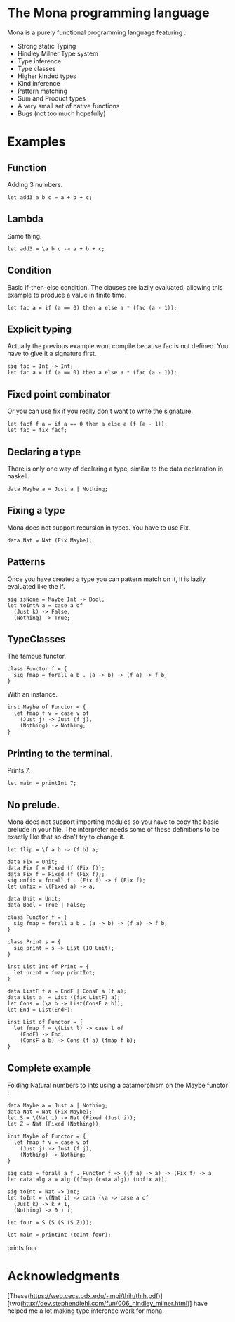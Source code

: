 # The Mona programming language

Mona is a purely functional programming language featuring :

* Strong static Typing
* Hindley Milner Type system
* Type inference
* Type classes
* Higher kinded types
* Kind inference
* Pattern matching
* Sum and Product types
* A very small set of native functions
* Bugs (not too much hopefully)

# Examples

## Function

Adding 3 numbers.

```
let add3 a b c = a + b + c;
```

## Lambda

Same thing.

```
let add3 = \a b c -> a + b + c;
```

## Condition

Basic if-then-else condition.
The clauses are lazily evaluated, allowing this example to produce a value in finite time.

```
let fac a = if (a == 0) then a else a * (fac (a - 1));
```

## Explicit typing

Actually the previous example wont compile because fac is not defined. You have to give it a signature first.

```
sig fac = Int -> Int;
let fac a = if (a == 0) then a else a * (fac (a - 1));
```

## Fixed point combinator

Or you can use fix if you really don't want to write the signature.

```
let facf f a = if a == 0 then a else a (f (a - 1));
let fac = fix facf;
```

## Declaring a type

There is only one way of declaring a type, similar to the data declaration in haskell.

```
data Maybe a = Just a | Nothing;
```

## Fixing a type

Mona does not support recursion in types. You have to use Fix.

```
data Nat = Nat (Fix Maybe);
```

## Patterns

Once you have created a type you can pattern match on it, it is lazily evaluated like the if.

```
sig isNone = Maybe Int -> Bool;
let toIntA a = case a of
  (Just k) -> False,
  (Nothing) -> True;
```

## TypeClasses

The famous functor.

```
class Functor f = {
  sig fmap = forall a b . (a -> b) -> (f a) -> f b;
}
```

With an instance.

```
inst Maybe of Functor = {
  let fmap f v = case v of
    (Just j) -> Just (f j),
    (Nothing) -> Nothing;
}
```

## Printing to the terminal.

Prints 7.

```
let main = printInt 7;
```

## No prelude.

Mona does not support importing modules so you have to copy the basic prelude in your file.
The interpreter needs some of these definitions to be exactly like that so don't try to change it.

```sig flip = forall a b c . (a -> b -> c) -> b -> a -> c;
let flip = \f a b -> (f b) a;

data Fix = Unit;
data Fix f = Fixed (f (Fix f));
data Fix f = Fixed (f (Fix f));
sig unfix = forall f . (Fix f) -> f (Fix f);
let unfix = \(Fixed a) -> a;

data Unit = Unit;
data Bool = True | False;

class Functor f = {
  sig fmap = forall a b . (a -> b) -> (f a) -> f b;
}

class Print s = {
  sig print = s -> List (IO Unit);
}

inst List Int of Print = {
  let print = fmap printInt;
}

data ListF f a = EndF | ConsF a (f a);
data List a  = List ((fix ListF) a);
let Cons = (\a b -> List(ConsF a b));
let End = List(EndF);

inst List of Functor = {
  let fmap f = \(List l) -> case l of
    (EndF) -> End,
    (ConsF a b) -> Cons (f a) (fmap f b);
}

```

## Complete example

Folding Natural numbers to Ints using a catamorphism on the Maybe functor :

```
data Maybe a = Just a | Nothing;
data Nat = Nat (Fix Maybe);
let S = \(Nat i) -> Nat (Fixed (Just i));
let Z = Nat (Fixed (Nothing));

inst Maybe of Functor = {
  let fmap f v = case v of
    (Just j) -> Just (f j),
    (Nothing) -> Nothing;
}

sig cata = forall a f . Functor f => ((f a) -> a) -> (Fix f) -> a
let cata alg a = alg ((fmap (cata alg)) (unfix a));

sig toInt = Nat -> Int;
let toInt = \(Nat i) -> cata (\a -> case a of
  (Just k) -> k + 1,
  (Nothing) -> 0 ) i;

let four = S (S (S (S Z)));

let main = printInt (toInt four);
```
prints four

# Acknowledgments

[These(https://web.cecs.pdx.edu/~mpj/thih/thih.pdf)] [two(http://dev.stephendiehl.com/fun/006_hindley_milner.html)] have helped me a lot making type inference work for mona.
